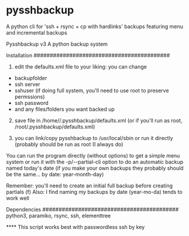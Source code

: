pysshbackup
===========

A python cli for 'ssh + rsync + cp with hardlinks' backups featuring menu and incremental backups

 Pysshbackup v3
   A python backup system

Installation
##########################################

1) edit the defaults.xml file to your liking: you can change
  * backupfolder
  * ssh server
  * sshuser (if doing full system, you'll need to use root to preserve permssions)
  * ssh password
  * and any files/folders you want backed up

2) save file in /home/<user>/.pysshbackup/defaults.xml (or if you'll run as root, /root/.pysshbackup/defaults.xml)

3) you can link/copy pysshbackup to /usr/local/sbin or run it directly (probably should be run as root (I always do)

You can run the program directly (without options) to get a simple menu system or run it with the -p/--partial-cli option to do an automatic backup named today's date (if you make your own backups they probably should be the same... by date: year-month-day)

Remember: you'll need to create an initial full backup before creating partials (f)
Also: I find naming my backups by date (year-mo-da) tends to work well

Dependencies
##########################################
python3, paramiko, rsync, ssh, elementtree


**** This script works best with passwordless ssh by key

